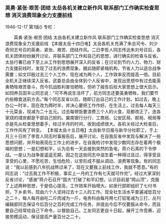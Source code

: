 ### 英勇·紧张·艰苦·团结  太岳各机关建立新作风  联系部门工作确实检查思想  消灭浪费现象全力支援前线

1946-12-17
第1版()
专栏：

　　英勇·紧张·艰苦·团结
    太岳各机关建立新作风
    联系部门工作确实检查思想
    消灭浪费现象全力支援前线
    【本报太岳十四日电】太岳各机关充满了朱总司令、刘少奇同志号召的英勇、紧张、艰苦、团结作风。二日李哲人同志传达朱刘号召后，各机关团体纷纷展开讨论，并联系部门工作和自己的思想，进行确实的检查与反省。太岳行署已由下至上从工作到思想展开深入的反省；在讨论到节约人力、物力、财力支援前线时，发现了过去的浪费现象，据此随即紧缩机构，节省人力以适合战争需要；如文印股过去三个人工作，现在减为两个人，工作效率反而提高一倍。目前全机关正继续深入反省。武委总会由全体到个人反省中，发现出思想中有过去能英勇牺牲艰苦奋斗，而今抗战胜利害怕牺牲，但听了报告后给大家思想上很大启示。如饲养员田丰让同志说：“可不再说生活坏了，前方同志还要英勇牺牲，我们要节约些粮食送前方去。”每个同志反省以后，随即订出自己的工作计划。如过去，晚上办公一时半，现在改为两时半，并决心要把工作作好。在生活上，过去每人每天三十元菜金，现减为二十五元。过去每顿饭要浪费三个人的火食，现都改正了。连各家烧的煤炭都是干部自己担的。冀南银行分行、工商局、公安区局、邮局、税局等亦是先从检查思想着手，经过半月的时间，收到成绩很大。各机关经过大检查后，工作作风有了转变。
    【本报太岳十五日电】太岳新华日报与新华分社职工，于上月三十日听了李哲人同志时事报告后，展开讨论，在自我反省中发现与解决了一些思想问题，并开始表现在工作上的进步。在自我检讨中发现少数同志存在着两个极端的思想；一是幻想和平，认为总有一天会接到突然的急电，蒋介石真的下令停战。一是认为战争是遥遥无期，因之在这些同志中滋生着一种得过且过，得享受且享受的心里，不愿吃苦，生怕危险，以至形成不服从调动、浪费等现象。有的同志说：“我以前感到八年抗战熬过来了，现在又要我上前线工作，我就不愿意。”有的同志说：“过去我工作不积极，事实上一月的工作有七天就可作完”。经过大家深刻反省讨论，“感谢”蒋介石召开“国大”打破了和平幻想，认识目前是“爬山顶”，克服了上述两种思想，于是信心提高，工作效率开始增大。如发行部即组织了七付书担，下乡卖书，现由六个人坚持过去十三人的工作。现全社生活水平普遍减低百分之二十，每人每月由吃二斤肉减为一斤，电务科由每月用七打铅笔减为三打，丛刊编辑部同志保证今后百分之百的完成工作任务，并提出今后不仅要服从命令，而且要自己经常给自己下命令，以督励自己。工友同志更自十日起，展开工作竞赛，迎接劳模运动，保证提高产量百分之二十。
